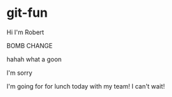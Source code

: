 # git-fun

Hi I'm Robert

BOMB CHANGE

hahah what a goon

I'm sorry

I'm going for for lunch today with my team! I can't wait!
